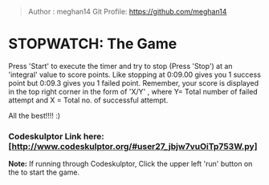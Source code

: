 > Author : meghan14
> Git Profile: https://github.com/meghan14

# STOPWATCH: The Game

Press 'Start' to execute the timer and try to stop (Press 'Stop') at an 'integral' value to score points. Like stopping at 0:09.00 gives you 1 success point but 0:09.3 gives you 1 failed point. Remember, your score is displayed in the top right corner in the form of 'X/Y' , where Y= Total number of failed attempt and X = Total no. of successful attempt.

All the best!!!! :) 
 
### Codeskulptor Link here: [http://www.codeskulptor.org/#user27_jbjw7vuOiTp753W.py] 
**Note:** If running through Codeskulptor, Click the upper left 'run' button on the to start the game.